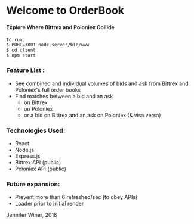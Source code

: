 # Welcome to OrderBook
#### Explore Where Bittrex and Poloniex Collide

```
To run:
$ PORT=3001 node server/bin/www
$ cd client
$ npm start
```


### Feature List :
- See combined and individual volumes of bids and ask from Bittrex and Poloniex's full order books
- Find matches between a bid and an ask
  - on Bittrex
  - on Poloniex
  - or a bid on Bittrex and an ask on Poloniex (& visa versa)

### Technologies Used:
- React
- Node.js
- Express.js
- Bittrex API (public)
- Poloniex API (public)

### Future expansion:
- Prevent more than 6 refreshed/sec (to obey APIs)
- Loader prior to initial render

Jennifer Winer, 2018

